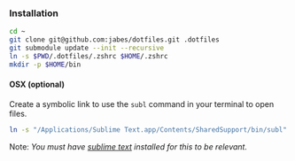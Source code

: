 ### Installation

```bash
cd ~
git clone git@github.com:jabes/dotfiles.git .dotfiles
git submodule update --init --recursive
ln -s $PWD/.dotfiles/.zshrc $HOME/.zshrc
mkdir -p $HOME/bin
```

#### OSX (optional)

Create a symbolic link to use the `subl` command in your terminal to open files.

```bash
ln -s "/Applications/Sublime Text.app/Contents/SharedSupport/bin/subl" $HOME/bin/subl
```

Note: *You must have [sublime text](https://www.sublimetext.com/) installed for this to be relevant.*
